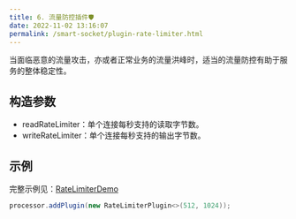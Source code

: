 ```yaml
---
title: 6. 流量防控插件🛡
date: 2022-11-02 13:16:07
permalink: /smart-socket/plugin-rate-limiter.html
---
```


当面临恶意的流量攻击，亦或者正常业务的流量洪峰时，适当的流量防控有助于服务的整体稳定性。
## 构造参数
- readRateLimiter：单个连接每秒支持的读取字节数。
- writeRateLimiter：单个连接每秒支持的输出字节数。

## 示例
完整示例见：[RateLimiterDemo](https://gitee.com/smartboot/smart-socket/blob/master/example/src/main/java/org/smartboot/socket/example/plugins/RateLimiterDemo.java)
```java
processor.addPlugin(new RateLimiterPlugin<>(512, 1024));
```